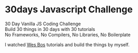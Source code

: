 # 30days Javascript Challenge
30 Day Vanilla JS Coding Challenge  
Build 30 things in 30 days with 30 tutorials  
No Frameworks, No Compilers, No Libraries, No Boilerplate  

I watched [Wes Bos](https://javascript30.com) tutorials and build the things by myself.
